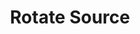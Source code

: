 ---
title: Rotate Source
description: Rotate a source
parameters:
  - name: ObsConnection
    type: Select
    required: true
    description: |
      Select the Connection from the drop-down
      - Any, Default, or named connections will appear here
  - name: ObsScene
    type: Select
    required: true
    description: |
      Select a Scene from the drop-down
      - Can also manually type the Scene name into the box
  - name: ObsSource
    type: Select
    required: true
    description: |
      Select a Source from the drop-down
      - Can also manually type the Source name into the box
  - name: Alignment
    type: Select
    required: true
    description: |
      This shows the current alignment of the source

      - This field is not editable
  - name: Rotation
    type: Number
    required: true
    description: |
      By default, this is an `Absolute` angle with 0 being normal rotation, valid range -360 -> +360, however as transform is instant values outside -180 -> +180 will be visually the same. Negative values rotate the source counter-clockwise.
  - name: Additive
    type: Checkbox
    required: true
    description: |
      This option will make the rotation relative to its current transform rather than overwriting
variables: []
csharpMethods: []
---